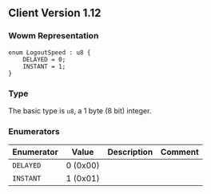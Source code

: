 ## Client Version 1.12

### Wowm Representation
```rust,ignore
enum LogoutSpeed : u8 {
    DELAYED = 0;
    INSTANT = 1;
}
```
### Type
The basic type is `u8`, a 1 byte (8 bit) integer.
### Enumerators
| Enumerator | Value  | Description | Comment |
| --------- | -------- | ----------- | ------- |
| `DELAYED` | 0 (0x00) |  |  |
| `INSTANT` | 1 (0x01) |  |  |
